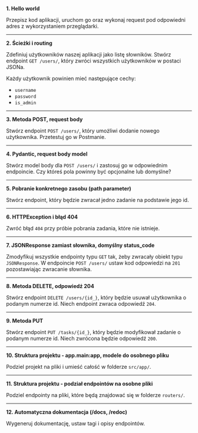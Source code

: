**1. Hello world**

Przepisz kod aplikacji, uruchom go oraz wykonaj request pod odpowiedni adres z wykorzystaniem przeglądarki.

---

**2. Ścieżki i routing**

Zdefiniuj użytkowników naszej aplikacji jako listę słowników. Stwórz endpoint `GET /users/`, który zwróci wszystkich użytkowników w postaci JSONa.

Każdy użytkownik powinien mieć następujące cechy:
- `username`
- `password`
- `is_admin`

---

**3. Metoda POST, request body**

Stwórz endpoint `POST /users/`, który umożliwi dodanie nowego użytkownika. Przetestuj go w Postmanie.

---

**4. Pydantic, request body model**

Stwórz model body dla `POST /users/` i zastosuj go w odpowiednim endpoincie. Czy któreś pola powinny być opcjonalne lub domyślne?

---

**5. Pobranie konkretnego zasobu (path parameter)**

Stwórz endpoint, który będzie zwracał jedno zadanie na podstawie jego id.

---

**6. HTTPException i błąd 404**

Zwróć błąd `404` przy próbie pobrania zadania, które nie istnieje.

---

**7. JSONResponse zamiast słownika, domyślny status_code**

Zmodyfikuj wszystkie endpointy typu `GET` tak, żeby zwracały obiekt typu `JSONResponse`. W endpoincie `POST /users/` ustaw kod odpowiedzi na `201` pozostawiając zwracanie słownika.

---

**8. Metoda DELETE, odpowiedź 204**

Stwórz endpoint `DELETE /users/{id_}`, który będzie usuwał użytkownika o podanym numerze id. Niech endpoint zwraca odpowiedź `204`.

---

**9. Metoda PUT**

Stwórz endpoint `PUT /tasks/{id_}`, który będzie modyfikował zadanie o podanym numerze id. Niech zwrócona będzie odpowiedź `200`.

---

**10. Struktura projektu - app.main:app, modele do osobnego pliku**

Podziel projekt na pliki i umieść całość w folderze `src/app/`.

---

**11. Struktura projektu - podział endpointów na osobne pliki**

Podziel endpointy na pliki, które będą znajdować się w folderze `routers/`.

---

**12. Automatyczna dokumentacja (/docs, /redoc)**

Wygeneruj dokumentację, ustaw tagi i opisy endpointów.
